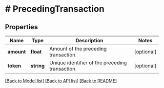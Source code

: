 # # PrecedingTransaction

## Properties

Name | Type | Description | Notes
------------ | ------------- | ------------- | -------------
**amount** | **float** | Amount of the preceding transaction. | [optional]
**token** | **string** | Unique identifier of the preceding transaction. | [optional]

[[Back to Model list]](../../README.md#models) [[Back to API list]](../../README.md#endpoints) [[Back to README]](../../README.md)
